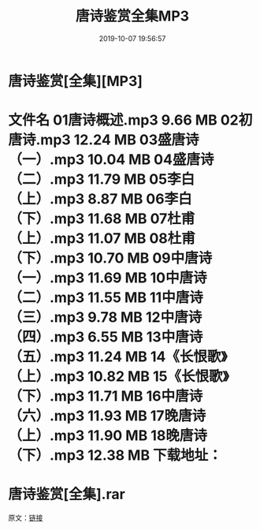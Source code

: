 ﻿---
title: 唐诗鉴赏全集MP3
date: 2019-10-07 19:56:57
categories: 电子书、相声、戏曲等其它
tags: 华语中文
---
# 唐诗鉴赏[全集][MP3]

文件名
01唐诗概述.mp3 9.66 MB
02初唐诗.mp3 12.24 MB
03盛唐诗（一）.mp3 10.04 MB
04盛唐诗（二）.mp3 11.79 MB
05李白（上）.mp3 8.87 MB
06李白（下）.mp3 11.68 MB
07杜甫（上）.mp3 11.07 MB
08杜甫（下）.mp3 10.70 MB
09中唐诗（一）.mp3 11.69 MB
10中唐诗（二）.mp3 11.55 MB
11中唐诗（三）.mp3 9.78 MB
12中唐诗（四）.mp3 6.55 MB
13中唐诗（五）.mp3 11.24 MB
14《长恨歌》（上）.mp3 10.82 MB
15《长恨歌》（下）.mp3 11.71 MB
16中唐诗（六）.mp3 11.93 MB
17晚唐诗（上）.mp3 11.90 MB
18晚唐诗（下）.mp3 12.38 MB
下载地址：
==============================
唐诗鉴赏[全集].rar
==============================
原文：[链接](https://blog.sina.com.cn/s/blog_1647c7e7601030hbj.html)